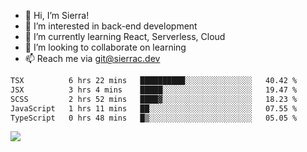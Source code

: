 - 👋 Hi, I’m Sierra!
- 👀 I’m interested in back-end development
- 🌱 I’m currently learning React, Serverless, Cloud
- 💞️ I’m looking to collaborate on learning
- 📫 Reach me via git@sierrac.dev

<!--START_SECTION:waka-->

```txt
TSX          6 hrs 22 mins   ██████████░░░░░░░░░░░░░░░   40.42 %
JSX          3 hrs 4 mins    █████░░░░░░░░░░░░░░░░░░░░   19.47 %
SCSS         2 hrs 52 mins   ████▓░░░░░░░░░░░░░░░░░░░░   18.23 %
JavaScript   1 hrs 11 mins   ██░░░░░░░░░░░░░░░░░░░░░░░   07.55 %
TypeScript   0 hrs 48 mins   █▒░░░░░░░░░░░░░░░░░░░░░░░   05.05 %
```

<!--END_SECTION:waka-->


![](https://hit.yhype.me/github/profile?user_id=7351311)

